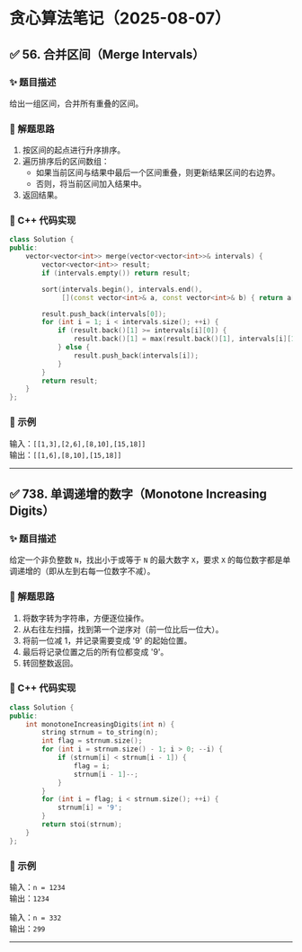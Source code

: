 # 贪心算法笔记（2025-08-07）


## ✅ 56. 合并区间（Merge Intervals）

### ✨ 题目描述

给出一组区间，合并所有重叠的区间。

### 🧠 解题思路

1. 按区间的起点进行升序排序。
2. 遍历排序后的区间数组：
   - 如果当前区间与结果中最后一个区间重叠，则更新结果区间的右边界。
   - 否则，将当前区间加入结果中。
3. 返回结果。

### 🧾 C++ 代码实现

```cpp
class Solution {
public:
    vector<vector<int>> merge(vector<vector<int>>& intervals) {
        vector<vector<int>> result;
        if (intervals.empty()) return result;

        sort(intervals.begin(), intervals.end(), 
             [](const vector<int>& a, const vector<int>& b) { return a[0] < b[0]; });

        result.push_back(intervals[0]);
        for (int i = 1; i < intervals.size(); ++i) {
            if (result.back()[1] >= intervals[i][0]) {
                result.back()[1] = max(result.back()[1], intervals[i][1]);
            } else {
                result.push_back(intervals[i]);
            }
        }
        return result;
    }
};
```

### 🧩 示例

输入：`[[1,3],[2,6],[8,10],[15,18]]`  
输出：`[[1,6],[8,10],[15,18]]`

---

## ✅ 738. 单调递增的数字（Monotone Increasing Digits）

### ✨ 题目描述

给定一个非负整数 `N`，找出小于或等于 `N` 的最大数字 `X`，要求 `X` 的每位数字都是单调递增的（即从左到右每一位数字不减）。

### 🧠 解题思路

1. 将数字转为字符串，方便逐位操作。
2. 从右往左扫描，找到第一个逆序对（前一位比后一位大）。
3. 将前一位减 1，并记录需要变成 '9' 的起始位置。
4. 最后将记录位置之后的所有位都变成 '9'。
5. 转回整数返回。

### 🧾 C++ 代码实现

```cpp
class Solution {
public:
    int monotoneIncreasingDigits(int n) {
        string strnum = to_string(n);
        int flag = strnum.size();
        for (int i = strnum.size() - 1; i > 0; --i) {
            if (strnum[i] < strnum[i - 1]) {
                flag = i;
                strnum[i - 1]--;
            }
        }
        for (int i = flag; i < strnum.size(); ++i) {
            strnum[i] = '9';
        }
        return stoi(strnum);
    }
};
```

### 🧩 示例

输入：`n = 1234`  
输出：`1234`

输入：`n = 332`  
输出：`299`

---



